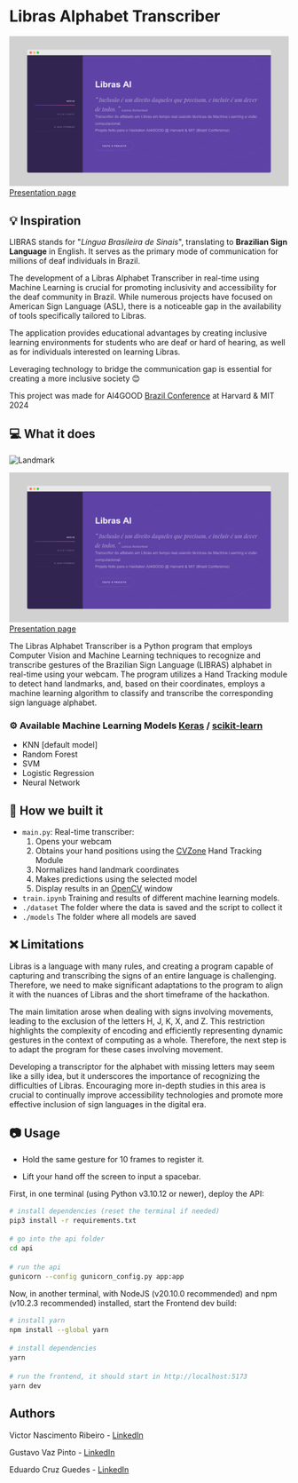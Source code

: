 # Libras Alphabet Transcriber

![Screen01](public/screen01.png)
[Presentation page](https://victor-nasc.github.io/LIBRAS-Recognition/)

## :bulb: Inspiration

LIBRAS stands for "_Língua Brasileira de Sinais_", translating to **Brazilian Sign Language** in English. It serves as the primary mode of communication for millions of deaf individuals in Brazil.

The development of a Libras Alphabet Transcriber in real-time using Machine Learning is crucial for promoting inclusivity and accessibility for the deaf community in Brazil.
While numerous projects have focused on American Sign Language (ASL), there is a noticeable gap in the availability of tools specifically tailored to Libras.

The application provides educational advantages by creating inclusive learning environments for students who are deaf or hard of hearing, as well as for individuals interested on learning Libras.

Leveraging technology to bridge the communication gap is essential for creating a more inclusive society :blush:

This project was made for AI4GOOD [Brazil Conference](https://www.brazilconference.org/) at Harvard & MIT 2024

## :computer: What it does

![Landmark](public/landmark.gif)

![Screen01](public/screen01.png)
[Presentation page](https://victor-nasc.github.io/LIBRAS-Recognition/)

The Libras Alphabet Transcriber is a Python program that employs Computer Vision and Machine Learning techniques to recognize and transcribe gestures of the Brazilian Sign Language (LIBRAS)
alphabet in real-time using your webcam. The program utilizes a Hand Tracking module to detect hand landmarks, and, based on their coordinates, employs a machine learning algorithm
to classify and transcribe the corresponding sign language alphabet.

### :gear: Available Machine Learning Models [Keras](https://keras.io/) / [scikit-learn](https://scikit-learn.org/stable/)

- KNN [default model]
- Random Forest
- SVM
- Logistic Regression
- Neural Network

## :hammer: How we built it

- `main.py`: Real-time transcriber:
  1.  Opens your webcam
  2.  Obtains your hand positions using the [CVZone](https://github.com/cvzone/cvzone) Hand Tracking Module
  3.  Normalizes hand landmark coordinates
  4.  Makes predictions using the selected model
  5.  Display results in an [OpenCV](https://opencv.org/) window
- `train.ipynb`
  Training and results of different machine learning models.
- `./dataset`
  The folder where the data is saved and the script to collect it
- `./models`
  The folder where all models are saved

## :x: Limitations

Libras is a language with many rules, and creating a program capable of capturing and transcribing the signs of an entire language is challenging. Therefore, we need to make significant adaptations to the program to align it with the nuances of Libras and the short timeframe of the hackathon.

The main limitation arose when dealing with signs involving movements, leading to the exclusion of the letters H, J, K, X, and Z. This restriction highlights the complexity of encoding and efficiently representing dynamic gestures in the context of computing as a whole. Therefore, the next step is to adapt the program for these cases involving movement.

Developing a transcriptor for the alphabet with missing letters may seem like a silly idea, but it underscores the importance of recognizing the difficulties of Libras. Encouraging more in-depth studies in this area is crucial to continually improve accessibility technologies and promote more effective inclusion of sign languages in the digital era.

## :camera: Usage

- Hold the same gesture for 10 frames to register it.

- Lift your hand off the screen to input a spacebar.

First, in one terminal (using Python v3.10.12 or newer), deploy the API:

```bash
# install dependencies (reset the terminal if needed)
pip3 install -r requirements.txt

# go into the api folder
cd api

# run the api
gunicorn --config gunicorn_config.py app:app
```

Now, in another terminal, with NodeJS (v20.10.0 recommended) and npm (v10.2.3 recommended) installed, start the Frontend dev build:

```bash
# install yarn
npm install --global yarn

# install dependencies
yarn

# run the frontend, it should start in http://localhost:5173
yarn dev
```

## Authors

Victor Nascimento Ribeiro - [LinkedIn](https://www.linkedin.com/in/victor-nasc/)

Gustavo Vaz Pinto - [LinkedIn](https://www.linkedin.com/in/gust-vaz/)

Eduardo Cruz Guedes - [LinkedIn](https://www.linkedin.com/in/educg550/)
